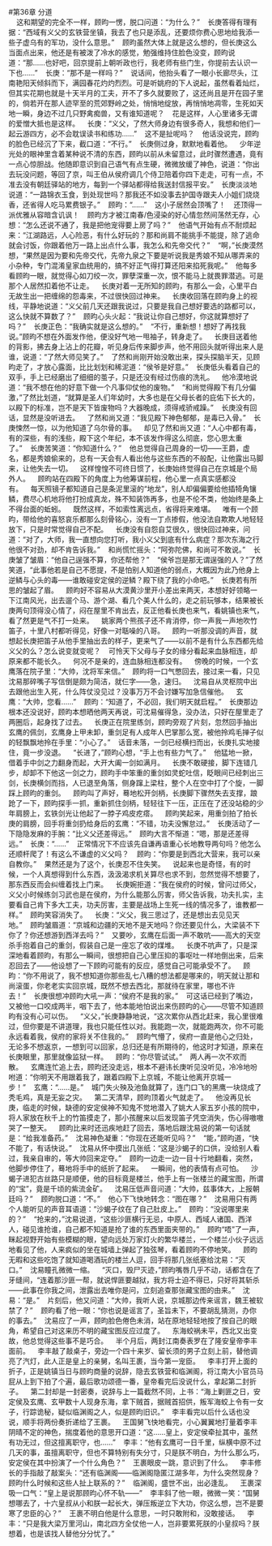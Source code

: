 #第36章 分道<br />    这和期望的完全不一样，顾昀一愣，脱口问道：“为什么？”    长庚答得有理有据：“西域有义父的玄铁营坐镇，我去了也只是添乱，还要烦你费心思地给我添一些子虚乌有的军功，没什么意思。”    顾昀虽然大体上就是这么想的，但长庚这么当面点出来，他还是有被泼了冷水的感觉，勉强维持住脸色没变，顾昀说道：“那……也好吧，回京提前上朝听政也行，我老师有些门生，你提前去认识一下也……”    长庚：“那不是一样吗？”    说话间，他抬头看了一眼小长廊尽头，江南艳阳天倾斜而下，满园春花灼灼烈烈。可是听姚府的下人说起，虽然看着灿烂，但其实花期也就是十天半月的工夫，开不了多久就要败了，这还尚且是开在园子里的，倘若开在那人迹罕至的荒郊野岭之处，悄悄地绽放，再悄悄地凋零，生死如天地一瞬，身边不过几只野禽痴兽，又有谁知道呢？    花是这样，人心里诸多无谓的爱憎大抵也是这样。    长庚：“义父，了然大师身边有很多奇人，我想和他们一起云游四方，必不会耽误读书和练功……”    这不是扯呢吗？    他话没说完，顾昀的脸色已经沉了下来，截口道：“不行。”    长庚侧过身，默默地看着他。    少年逆光处的眼神里含着某种说不清的东西，顾昀以前从未留意过，此时骤然遭遇，竟有一点心惊胆战。他随即意识到自己语气有点生硬，微微放缓了神色，说道：“你出去玩没问题，等回了京，叫王伯从侯府调几个侍卫陪着你四下走走，可有一点，不准去没有朝廷驿站的地方，每到一个驿站都得给我送封信报平安。”    长庚淡淡地说道：“一路锦衣玉食，到处现世吗？那我还不如没事去护国寺跟夫人小姐们烧烧香，还省得人吃马累费银子。”    顾昀：“……”    这小子居然会顶嘴了！    还顶得一派优雅从容暗含讥讽！    顾昀方才被江南春/色浸染的好心情忽然间荡然无存，心想：“怎么还说不通了，我是把他宠得要上房了吗？”    他语气开始有点不耐烦起来：“江湖路远，人心险恶，有什么好玩的？那和尚肩不能挑手不能提，除了逃命就会讨饭，你跟着他万一路上出点什么事，我怎么和先帝交代？”    “啊，”长庚漠然想，“果然是因为要和先帝交代，先帝九泉之下要是听说我是秀娘不知从哪弄来的小杂种，专门混淆皇家血统用的，搞不好正气得打算还阳来掐死我呢。”    他每多看顾昀一眼，就觉得心如刀绞一次，罪孽深重一次，恨不能马上就畏罪潜逃。可是那个人居然扣着他不让走。    长庚对着一无所知的顾昀，有那么一会，心里平白无故生出一把缠绵的怨毒来，不过很快回过神来。    长庚收回落在顾昀身上的视线，平静地说道：“义父前几天还跟我说过，只要是我自己想好要选的路都可以，这么快就不算数了？”    顾昀心头火起：“我说让你自己想好，你这就算想好了吗？”    长庚正色：“我确实就是这么想的。”    “不行，重新想！想好了再找我说。”顾昀不想在外面发作他，便没好气地一甩袖子，转身走了。    长庚目送着他的背影，拂去身上沾上的花瓣，听见身后传来脚步声，他不用回头就听得出来人是谁，说道：“了然大师见笑了。”    了然和尚刚开始没敢出来，探头探脑半天，见顾昀走了，才放心露面，比比划划和稀泥道：“侯爷是好意。”    长庚低头看着自己的双手，手上已经磨出了细细的茧子，只是还没有经过伤痕的洗礼。    他冷漠地说道：“我不想在他的好意下做一个凡事仰仗他的废物。”    “和尚觉得殿下有几分偏激，”了然比划道，“就算是圣人们年幼时，大多也是在父母长者的庇佑下长大的，以殿下的标准，岂不是天下皆废物吗？大器晚成，须得戒骄戒躁。”    长庚没有回话，显然是没听进去。    了然和尚又道：“我见殿下神色郁郁，是毒已入骨。”    长庚悚然一惊，以为他知道了乌尔骨的事。    却见了然和尚又道：“人心中都有毒，有的深些，有的浅些，殿下这个年纪，本不该发作得这么彻底，您心思太重了。”    长庚苦笑道：“你知道什么？”    他总觉得自己周身的一切——王爵，虚名，都是秀娘偷来的，总有一天会有人看出他与这些东西的不般配，让他露出马脚来，让他失去一切。    这样惶惶不可终日惯了，长庚始终觉得自己在京城是个局外人。    顾昀站在四殿下的角度上为他筹谋前程，他心里一点真实感都没有。    每天照镜子都知道自己是条泥里滚的“地龙”，别人却偏偏要给他插犄角镶鳞，费尽心机地将他打扮成真龙，殊不知装饰再多，也是不伦不类，他始终是条上不得台面的蚯蚓。    既然这样，不如索性离远点，省得将来难堪。    唯有一个顾昀，带给他的喜怒哀乐都那么刻骨铭心，没有一丁点掺假，他没法自欺欺人地轻轻放下，只是时常觉得自己不配。    长庚没有自怨自艾很久，很快回过神来，问道：“对了，大师，我一直想向您打听，我小义父到底有什么病症？那次东海之行他很不对劲，却不肯告诉我。”    和尚慌忙摇头：“阿弥陀佛，和尚可不敢说。”    长庚皱了皱眉：“他自己逞强不算，你还帮他？”    “侯爷岂是那无谓逞强的人？”了然笑道，“此事他若是自己不愿提，不是怕别人知道他的弱点，大概因为此乃他身上逆鳞与心头的毒——谁敢碰安定侯的逆鳞？殿下绕了我的小命吧。”    长庚若有所思的皱起了眉。    顾昀好不容易从大漠黄沙里开小差出来两天，本想好好领略一下江南风光，出去遛个马、游个湖、看几个美人什么的，走之前玩够本，结果被长庚两句顶得没心情了，闷在屋里不肯出去，反正他看长庚也来气，看姚镇也来气，看了然更是气不打一处来。    姚家两个熊孩子还不肯消停，你一声我一声地吹竹笛子，十里八村都听得见，好像一对聒噪的八哥。    顾昀一听那没调的声音，就想起长庚把笛子从他手里抽出去的样子，更来气了——以前不是有什么东西都先给义父的么？怎么说变就变呢？    可怜天下父母与子女的缘分看起来血脉相连，却原来都不能长久。    何况不是亲的，连血脉相连都没有。    傍晚的时候，一个玄鹰落在院子里：“大帅，沈将军来信。”    顾昀将一口气憋回去，接过来一看，只见沈易那碎嘴子写信倒是颇为简洁，就仨字——急，速归。    沈易自从灵枢院中出去跟他出生入死，什么阵仗没见过？没事万万不会讨嫌写加急信催他。    玄鹰：“大帅，您看……”    顾昀：“知道了，不必回，我们明天就启程。”    长庚那边根本还没说好，顾昀本想晒他两天再说，可沈易催得急，没办法，只好在屋里走了两圈后，起身找了过去。    长庚正在院里练剑，顾昀旁观了片刻，忽然回手抽出玄鹰的佩剑，玄鹰身上甲未卸，重剑足有人成年人巴掌那么宽，被他拎鸡毛掸子似的轻飘飘地拎在手里：“小心了。”    话音未落，一剑已经横扫而出，长庚扎实地接住，竟一步没退。    “长进了，”顾昀心想，“手上也有些力气了。”    他猛地一掀，借着手中剑之力翻身而起，大开大阖一剑如满月。    长庚不敢硬接，脚下连错几步，却卸不下他这一剑之力，顾昀手中笨重的重剑如灵蛇吐信，眨眼间已经刺出三剑，长庚横剑而挡，人已退至角落，侧身蹿上梁柱，整个人在空中打了个旋，一脚踩上顾昀的重剑。    顾昀叫了声好，蓦地松开剑柄，长庚脚下骤然失去支撑，踉跄了一下，顾昀探手一抓，重新抓住剑柄，轻轻往下一压，正压在了还没站稳的少年肩膀上，玄铁剑光让他起了一脖子鸡皮疙瘩。    顾昀笑起来，用重剑拍了拍长庚的肩膀，回手将重剑扔给身后的玄鹰：“不错，功夫没懈怠过。”    长庚活动了一下隐隐发麻的手腕：“比义父还差得远。”    顾昀大言不惭道：“嗯，那是还差得远。”    长庚：“……”    正常情况下不应该先自谦再语重心长地教导两句吗？他怎么还顺杆爬了！有这么不谦虚的义父吗？    顾昀：“你要是到西北大营来，我可以亲自教你。”    果然还是为了这个，长庚忍不住失笑。    说起来也是奇怪，有的时候，一个人真想得到什么东西，汲汲渴求机关算尽也求不到，忽然觉得不想要了，那东西反而会纠缠着找上门来。    长庚婉拒道：“我在侯府的时候，曾问过师父，义父小时候练剑习武也是在侯府，为什么能那么厉害，师父告诉我，功夫扎实，主要看自己肯下多大工夫，功夫厉害，主要是战场上生死一线的情况多了，谁教都一样。”    顾昀笑容消失了。    长庚：“义父，我三思过了，还是想出去见见天地。”    顾昀皱眉道：“京城和边疆的天地不是天地吗？你还要见什么，大梁装不下你了？你还想游到西洋去吗？”    又要吵，玄鹰在后面一声不敢吭——高大的天空杀手抱着自己的重剑，假装自己是一座忘了收的煤堆。    长庚不吭声了，只是深深地看着顾昀，有那么一瞬间，很想把自己心里压抑的事呕吐一样地倒出来，后来忍回去了——他设想了一下顾昀可能有的反应，感觉自己可能承受不了。    顾昀：“你不用说了，我不想知道你那些乱七八糟的想法都是哪来的，明天就让那和尚滚蛋，你老老实实回京城，既然不想去西北，那就待在家里，哪也不许去！”    长庚很想冲顾昀大吼一声：“侯府不是我的家。”    可这话已经到了嘴边，又被他一口咬成两半，咽下去了，他本能地怕说出来伤顾昀的心——尽管不知道顾昀有没有心可以伤。    “义父，”长庚静静地说，“这次累你从西北赶来，我心里很难过，但你要是不讲道理，我也只能任性以对。我能跑一次，就能跑两次，你不可能永远看着我，侯府的家将关不住我的。”    顾昀气懵了，侯府一直是他心之归处，无论多不想返京，一想到可以回家，总归还是有所期待的，他这时才知道，原来在长庚眼里，那里就像监狱一样。    顾昀：“你尽管试试。”    两人再一次不欢而散。    玄鹰连忙追上去，顾昀还没走远，根本不避讳长庚听见没听见，冷冷地吩咐道：“你明天不用跟着我了，跟着四殿下上京城，不能让他离开京城一步！”    玄鹰：“……是。”    城门失火殃及池鱼就算了，连门口飞的黑鹰一块烧成了秃毛鸡，真是无妄之灾。    第二天清早，顾昀顶着火气就走了。    他没再见长庚，临走的时候，缺德的安定侯神不知鬼不觉地潜入了姚大人家五岁小孩的院中，将人家放在秋千上的竹笛摸走了，那小孩醒来以后发现笛子凭空消失，伤心得嗷嗷哭了一整天。    顾昀比来时还迅疾地赶了回去，落地后跟沈易说的第一句话就是：“给我准备药。”    沈易神色凝重：“你现在还能听见吗？”    “能，”顾昀道，“快不能了，有话快说。”    沈易从怀中摸出几张纸：“这是沙蝎子的口供，没给别人看过，我亲自审的，等大帅回来定夺。”    顾昀一边走一边一目十行地翻看，突然，他脚步停住了，蓦地将手中的纸折了起来。    一瞬间，他的表情有点可怕。    沙蝎子进犯古丝路只是顺便，他的目标竟是楼兰，他手上有一张楼兰的藏宝图，所谓的“宝”，竟是千顷的紫流金矿。    沈易压低声音问道：“大帅，兹事体大，上报朝廷吗？”    顾昀脱口道：“不。”    他心下飞快地转念：“图在哪？”    沈易用只有两个人能听见的声音耳语道：“沙蝎子纹在了自己肚皮上。”    顾昀：“没说哪里来的？”    “抢来的，”沈易说道，“这些沙匪横行无忌，中原人、西域人诸国、西洋人，碰见谁抢谁，自己都不知道是抢了谁的东西里面夹带的。”    顾昀“唔”了一声，眯起视野开始有些模糊的眼，望向远处万家灯火的繁华楼兰，一个楼兰小伙子远远地看见了他，人来疯似的坐在城墙上弹起了独弦琴，看着顾昀不停地笑。    顾昀无暇和这些吃饱了就知道喝酒玩的楼兰人逗，回手将那几张纸塞给沈易：“灭口。”    沈易瞳孔微微一缩。    “灭口，毁尸灭迹，”顾昀嘴唇几乎不动，话都含在了牙缝间，“连着那沙匪一帮，就说悍匪要越狱，我方将士迫不得已，只好将其斩杀——此事在你我之间，泄露出去唯你是问，立刻追查那张藏宝图的由来。”    沈易：“是。”    片刻后，他又问道：“大帅，我听人说，京城那边传来谣言，魏王被软禁了？”    顾昀看了他一眼：“你也说是谣言了，圣旨未下，不要胡乱猜测，办你的事去。”    沈易应了一声，顾昀脸色倦色未消，站在原地轻轻地按了按自己的眼角，希望自己对这来历不明的藏宝图反应过度了。    东海蛟祸未平，西北又出变故，他总觉得这些事不是巧合。    半个月后，两封江南奏表罗在了隆安皇帝李丰面前。    李丰敲了敲桌子，旁边一个四十来岁、留长须的男子立刻上前，替他调亮了汽灯，此人正是皇上的亲舅，名叫王裹，当今第一宠臣。    李丰打开上面的折子，正是姚镇当日与顾昀商量的说辞，隐去玄铁营和临渊阁，将江南大小官员马屁从上到下拍了个遍，最后歌功颂德一番，皇帝看完后没说什么，拿起第二封折子。    第二封却是一封密奏，说辞与上一篇截然不同，上书：“海上剿匪之日，安定侯及玄鹰、玄甲数十人现身东海，拿下贼首，据贼首招供，叛军海蛟上令有一女子，行踪诡秘，疑似临渊阁之人，似是顾昀旧识。”    李丰看完以后什么话也没说，顺手将两份奏折递给了王裹。    王国舅飞快地看完，小心翼翼地打量着李丰阴晴不定的神色，揣度着他的意思开口道：“这……皇上，安定侯牵扯其中，虽然有功无过，但这擅离职守，也……”    李丰：“他有玄鹰可一日千里，纵横中原不过几天的事，虽擅离职守，但也不算特别有失分寸，只是朕不明白，为什么那么巧，安定侯在其中扮演了一个什么角色？”    王裹眼皮一跳，意识到了什么。    李丰修长的手指敲了敲案头：“还有临渊阁——临渊阁隐匿江湖多年，为什么突然现身？顾昀什么时候和这些人扯上联系的？”    临渊阁，盛世不出，出必逢乱。    王裹深吸一口气：“皇上是说那顾昀心怀不轨——”    李丰斜了他一眼，微微一笑：“国舅想哪去了，十六皇叔从小和朕一起长大，弹压叛逆立下大功，你这么想，岂不是要寒了忠臣的心？”    王裹不明白他是什么意思，一时只敢附和，没敢接话。    李丰：“只是我大梁万里河山，南北四方全仗他一人，岂非要累死朕的小皇叔吗？朕想着，也是该找人替他分分忧了。”